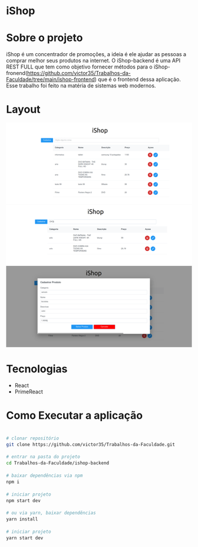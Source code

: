 # iShop

# Sobre o projeto
iShop é um concentrador de promoções, a ideia é ele ajudar as pessoas a comprar melhor seus produtos na internet. O iShop-backend é uma API REST FULL
que tem como objetivo fornecer métodos para o 
iShop-fronend(https://github.com/victor35/Trabalhos-da-Faculdade/tree/main/ishop-frontend) que é o frontend dessa aplicação. 
Esse trabalho foi feito na matéria de sistemas web modernos.

# Layout
![Tela 1](https://github.com/victor35/Trabalhos-da-Faculdade/blob/main/assets/sistemas-web-modernos-tela-1.png)
![Tela 2](https://github.com/victor35/Trabalhos-da-Faculdade/blob/main/assets/sistemas-web-modernos-tela-2.png)
![Tela 3](https://github.com/victor35/Trabalhos-da-Faculdade/blob/main/assets/sistemas-web-modernos-tela-3.png)

# Tecnologias
- React
- PrimeReact

# Como Executar a aplicação
```bash

# clonar repositório
git clone https://github.com/victor35/Trabalhos-da-Faculdade.git

# entrar na pasta do projeto
cd Trabalhos-da-Faculdade/ishop-backend

# baixar dependências via npm
npm i

# iniciar projeto
npm start dev

# ou via yarn, baixar dependências
yarn install

# iniciar projeto
yarn start dev

```
